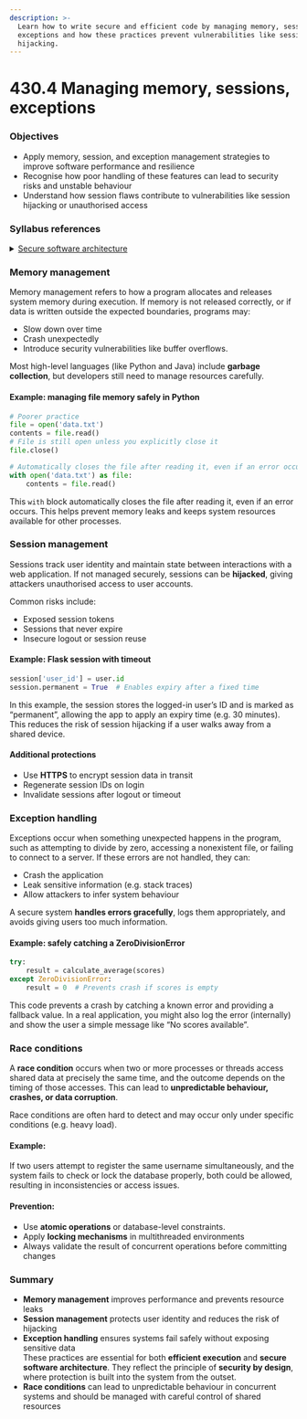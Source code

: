 ```yaml
---
description: >-
  Learn how to write secure and efficient code by managing memory, sessions, and
  exceptions and how these practices prevent vulnerabilities like session
  hijacking.
---
```


# 430.4 Managing memory, sessions, exceptions

### Objectives

* Apply memory, session, and exception management strategies to improve software performance and resilience
* Recognise how poor handling of these features can lead to security risks and unstable behaviour
* Understand how session flaws contribute to vulnerabilities like session hijacking or unauthorised access

### Syllabus references

<details>

<summary><a href="https://curriculum.nsw.edu.au/learning-areas/tas/software-engineering-11-12-2022/content/year-12/fa039e749d">Secure software architecture</a></summary>

* Design, develop and implement code considering efficient execution for the user, including:\
  – memory management\
  – session management\
  – exception management

- Design, develop and implement secure code to minimise vulnerabilities in user action controls, including:\
  – broken authentication\
  – session management flaws\
  \- race conditions

</details>

### Memory management

Memory management refers to how a program allocates and releases system memory during execution. If memory is not released correctly, or if data is written outside the expected boundaries, programs may:

* Slow down over time
* Crash unexpectedly
* Introduce security vulnerabilities like buffer overflows.

Most high-level languages (like Python and Java) include **garbage collection**, but developers still need to manage resources carefully.

#### Example: managing file memory safely in Python

```python
# Poorer practice
file = open('data.txt')
contents = file.read()
# File is still open unless you explicitly close it
file.close()

# Automatically closes the file after reading it, even if an error occurs
with open('data.txt') as file:
    contents = file.read()
```

This `with` block automatically closes the file after reading it, even if an error occurs. This helps prevent memory leaks and keeps system resources available for other processes.

### Session management

Sessions track user identity and maintain state between interactions with a web application. If not managed securely, sessions can be **hijacked**, giving attackers unauthorised access to user accounts.

Common risks include:

* Exposed session tokens
* Sessions that never expire
* Insecure logout or session reuse

#### Example: Flask session with timeout

```python
session['user_id'] = user.id
session.permanent = True  # Enables expiry after a fixed time
```

In this example, the session stores the logged-in user’s ID and is marked as “permanent”, allowing the app to apply an expiry time (e.g. 30 minutes). This reduces the risk of session hijacking if a user walks away from a shared device.

#### Additional protections

* Use **HTTPS** to encrypt session data in transit
* Regenerate session IDs on login
* Invalidate sessions after logout or timeout

### Exception handling

Exceptions occur when something unexpected happens in the program, such as attempting to divide by zero, accessing a nonexistent file, or failing to connect to a server. If these errors are not handled, they can:

* Crash the application
* Leak sensitive information (e.g. stack traces)
* Allow attackers to infer system behaviour

A secure system **handles errors gracefully**, logs them appropriately, and avoids giving users too much information.

#### Example: safely catching a ZeroDivisionError

```python
try:
    result = calculate_average(scores)
except ZeroDivisionError:
    result = 0  # Prevents crash if scores is empty
```

This code prevents a crash by catching a known error and providing a fallback value. In a real application, you might also log the error (internally) and show the user a simple message like “No scores available”.

### Race conditions

A **race condition** occurs when two or more processes or threads access shared data at precisely the same time, and the outcome depends on the timing of those accesses. This can lead to **unpredictable behaviour, crashes, or data corruption**.

Race conditions are often hard to detect and may occur only under specific conditions (e.g. heavy load).

#### Example:

If two users attempt to register the same username simultaneously, and the system fails to check or lock the database properly, both could be allowed, resulting in inconsistencies or access issues.

#### Prevention:

* Use **atomic operations** or database-level constraints.
* Apply **locking mechanisms** in multithreaded environments
* Always validate the result of concurrent operations before committing changes

### Summary

* **Memory management** improves performance and prevents resource leaks
* **Session management** protects user identity and reduces the risk of hijacking
* **Exception handling** ensures systems fail safely without exposing sensitive data\
  These practices are essential for both **efficient execution** and **secure software architecture**. They reflect the principle of **security by design**, where protection is built into the system from the outset.
* **Race conditions** can lead to unpredictable behaviour in concurrent systems and should be managed with careful control of shared resources
